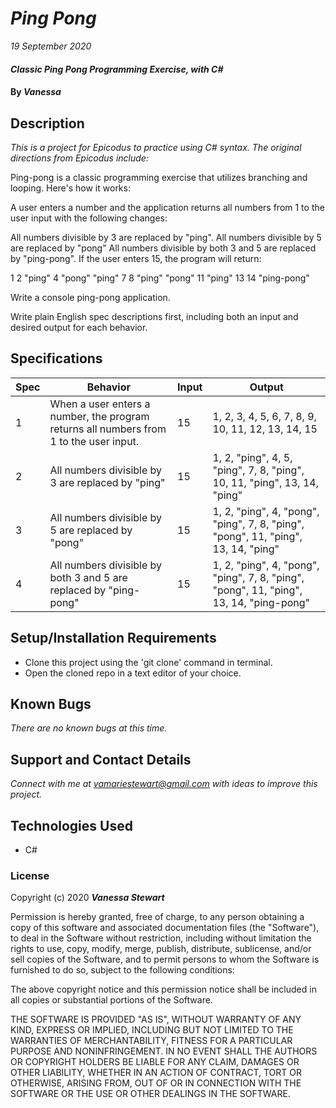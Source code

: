 # _Ping Pong_

_19 September 2020_

#### _Classic Ping Pong Programming Exercise, with C#_

#### By _**Vanessa**_

## Description

_This is a project for Epicodus to practice using C# syntax. The original directions from Epicodus include:_

Ping-pong is a classic programming exercise that utilizes branching and looping. Here's how it works:

A user enters a number and the application returns all numbers from 1 to the user input with the following changes:

All numbers divisible by 3 are replaced by "ping".
All numbers divisible by 5 are replaced by "pong"
All numbers divisible by both 3 and 5 are replaced by "ping-pong".
If the user enters 15, the program will return:

1 
2
"ping"
4
"pong"
"ping"
7
8
"ping"
"pong"
11
"ping"
13
14
"ping-pong"

Write a console ping-pong application.

Write plain English spec descriptions first, including both an input and desired output for each behavior.

## Specifications
| Spec     | Behavior | Input    | Output   |
| -------- | -------- | -------- | -------- |
| 1 | When a user enters a number, the program returns all numbers from 1 to the user input. | 15 | 1, 2, 3, 4, 5, 6, 7, 8, 9, 10, 11, 12, 13, 14, 15 |
| 2 | All numbers divisible by 3 are replaced by "ping" | 15 | 1, 2, "ping", 4, 5, "ping", 7, 8, "ping", 10, 11, "ping", 13, 14, "ping" |
| 3 | All numbers divisible by 5 are replaced by "pong" | 15 | 1, 2, "ping", 4, "pong", "ping", 7, 8, "ping", "pong", 11, "ping", 13, 14, "ping" |
| 4 | All numbers divisible by both 3 and 5 are replaced by "ping-pong" | 15 | 1, 2, "ping", 4, "pong", "ping", 7, 8, "ping", "pong", 11, "ping", 13, 14, "ping-pong" |

## Setup/Installation Requirements

* Clone this project using the 'git clone' command in terminal.
* Open the cloned repo in a text editor of your choice.

## Known Bugs

_There are no known bugs at this time._

## Support and Contact Details

_Connect with me at vamariestewart@gmail.com with ideas to improve this project._

## Technologies Used

* C#

### License

Copyright (c) 2020 **_Vanessa Stewart_**

Permission is hereby granted, free of charge, to any person obtaining a copy of this software and associated documentation files (the "Software"), to deal in the Software without restriction, including without limitation the rights to use, copy, modify, merge, publish, distribute, sublicense, and/or sell copies of the Software, and to permit persons to whom the Software is furnished to do so, subject to the following conditions:

The above copyright notice and this permission notice shall be included in all copies or substantial portions of the Software.

THE SOFTWARE IS PROVIDED "AS IS", WITHOUT WARRANTY OF ANY KIND, EXPRESS OR IMPLIED, INCLUDING BUT NOT LIMITED TO THE WARRANTIES OF MERCHANTABILITY, FITNESS FOR A PARTICULAR PURPOSE AND NONINFRINGEMENT. IN NO EVENT SHALL THE AUTHORS OR COPYRIGHT HOLDERS BE LIABLE FOR ANY CLAIM, DAMAGES OR OTHER LIABILITY, WHETHER IN AN ACTION OF CONTRACT, TORT OR OTHERWISE, ARISING FROM, OUT OF OR IN CONNECTION WITH THE SOFTWARE OR THE USE OR OTHER DEALINGS IN THE SOFTWARE.